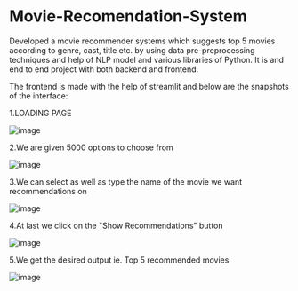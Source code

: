 # Movie-Recomendation-System

Developed a movie recommender systems which suggests top 5 movies according to genre, cast, title etc. by using data pre-preprocessing techniques and help of NLP model and various libraries of Python. It is and end to end project with both backend and frontend.

The frontend is made with the help of streamlit and below are the snapshots of the interface:

1.LOADING PAGE

![image](https://github.com/GEETMAINI/Movie-Recomendation/assets/89035675/8cbc379e-5ccc-4002-9ef9-d9b97167406d)

2.We are given 5000 options to choose from

![image](https://github.com/GEETMAINI/Movie-Recomendation/assets/89035675/1feddb6d-b6c6-46f7-9730-26ea69deb8ce)

3.We can select as well as type the name of the movie we want recommendations on

![image](https://github.com/GEETMAINI/Movie-Recomendation/assets/89035675/9aae81a4-a551-480d-8e31-f4a63e466b42)

4.At last we click on the "Show Recommendations" button

![image](https://github.com/GEETMAINI/Movie-Recomendation/assets/89035675/7e912456-18ad-4287-92d5-db62698ddcaf)

5.We get the desired output ie. Top 5 recommended movies

![image](https://github.com/GEETMAINI/Movie-Recomendation/assets/89035675/c4fbd2b7-515b-4831-b907-9ae11266c9aa)




